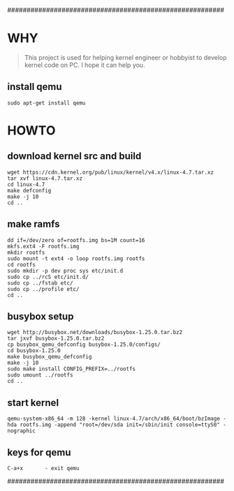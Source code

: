 ########################################################
# WHY
> This project is used for helping kernel engineer or hobbyist to develop kernel code on PC.
> I hope it can help you.

## install qemu
```
sudo apt-get install qemu
```

# HOWTO
## download kernel src and build
```
wget https://cdn.kernel.org/pub/linux/kernel/v4.x/linux-4.7.tar.xz
tar xvf linux-4.7.tar.xz
cd linux-4.7
make defconfig
make -j 10
cd ..
```
## make ramfs
```
dd if=/dev/zero of=rootfs.img bs=1M count=16
mkfs.ext4 -F rootfs.img
mkdir rootfs
sudo mount -t ext4 -o loop rootfs.img rootfs
cd rootfs
sudo mkdir -p dev proc sys etc/init.d
sudo cp ../rcS etc/init.d/
sudo cp ../fstab etc/
sudo cp ../profile etc/
cd ..
```

## busybox setup
```
wget http://busybox.net/downloads/busybox-1.25.0.tar.bz2
tar jxvf busybox-1.25.0.tar.bz2
cp busybox_qemu_defconfig busybox-1.25.0/configs/
cd busybox-1.25.0
make busybox_qemu_defconfig
make -j 10
sudo make install CONFIG_PREFIX=../rootfs
sudo umount ../rootfs
cd ..
```

## start kernel
```
qemu-system-x86_64 -m 128 -kernel linux-4.7/arch/x86_64/boot/bzImage -hda rootfs.img -append "root=/dev/sda init=/sbin/init console=ttyS0" -nographic
```

## keys for qemu
```
C-a+x       - exit qemu
```

########################################################
